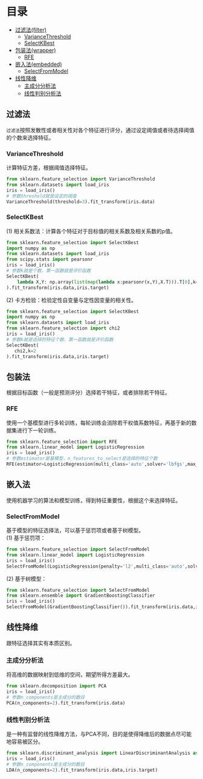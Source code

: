 # 目录
* [过滤法(filter)](#1)
  * [VarianceThreshold](#1.1)
  * [SelectKBest](#1.2) 
* [包装法(wrapper)](#2)
  * [RFE](#2.1)
* [嵌入法(embedded)](#3)
  * [SelectFromModel](#3.1)
* [线性降维](#4)
  * [主成分分析法](#4.1)
  * [线性判别分析法](#4.2)
## <span id='1'>过滤法</span>
`过滤法`按照发散性或者相关性对各个特征进行评分，通过设定阈值或者待选择阈值的个数来选择特征。
### <span id='1.1'>VarianceThreshold</span>
计算特征方差，根据阈值选择特征。
```python
from sklearn.feature_selection import VarianceThreshold
from sklearn.datasets import load_iris
iris = load_iris()
# 参数threshold就是设定的阈值
VarianceThreshold(threshold=3).fit_transform(iris.data)
```
### <span id='1.2'>SelectKBest</span>
(1) 相关系数法：计算各个特征对于目标值的相关系数及相关系数的p值。
```python
from sklearn.feature_selection import SelectKBest
import numpy as np
from sklearn.datasets import load_iris
from scipy.stats import pearsonr
iris = load_iris()
# 参数k就是个数，第一函数就是评价函数
SelectKBest(
    lambda X,Y: np.array(list(map(lambda x:pearsonr(x,Y),X.T))).T[0],k=2
).fit_transform(iris.data,iris.target)
```
(2) 卡方检验：检验定性自变量与定性因变量的相关性。
 ```python
 from sklearn.feature_selection import SelectKBest
import numpy as np
from sklearn.datasets import load_iris
from sklearn.feature_selection import chi2
iris = load_iris()
# 参数k就是选择的特征个数，第一函数就是评价函数
SelectKBest(
    chi2,k=2
).fit_transform(iris.data,iris.target)
 ```
## <span id='2'>包装法</span>
根据目标函数（一般是预测评分）选择若干特征，或者排除若干特征。
### <span id='2.1'>RFE</span>
使用一个基模型进行多轮训练，每轮训练会消除若干权值系数特征，再基于新的数据集进行下一轮训练。
```python
from sklearn.feature_selection import RFE
from sklearn.linear_model import LogisticRegression
iris = load_iris()
# 参数estimator是基模型，n_features_to_select是选择的特征个数
RFE(estimator=LogisticRegression(multi_class='auto',solver='lbfgs',max_iter=500),n_features_to_select=2).fit_transform(iris.data,iris.target)
```
## <span id='3'>嵌入法</span>
使用机器学习的算法和模型训练，得到特征重要性，根据这个来选择特征。
### <span id='3.1'>SelectFromModel</span>
基于模型的特征选择法，可以基于惩罚项或者基于树模型。  
(1) 基于惩罚项：
```python
from sklearn.feature_selection import SelectFromModel
from sklearn.linear_model import LogisticRegression
iris = load_iris()
SelectFromModel(LogisticRegression(penalty='l2',multi_class='auto',solver='lbfgs',C=0.1)).fit_transform(iris.data,iris.target)
```
(2) 基于树模型：
```python
from sklearn.feature_selection import SelectFromModel
from sklearn.ensemble import GradientBoostingClassifier
iris = load_iris()
SelectFromModel(GradientBoostingClassifier()).fit_transform(iris.data,iris.target)
```
## <span id='4'>线性降维</span>
跟特征选择其实有本质区别。
### <span id='4.1'>主成分分析法</span>
将高维的数据映射到低维的空间，期望所得方差最大。
```python
from sklearn.decomposition import PCA
iris = load_iris()
# 参数n_components是主成分的数目
PCA(n_components=2).fit_transform(iris.data)
```
### <span id='4.2'>线性判别分析法</span>
是一种有监督的线性降维方法，与PCA不同，目的是使得降维后的数据点尽可能地容易被区分。
```python
from sklearn.discriminant_analysis import LinearDiscriminantAnalysis as LDA
iris = load_iris()
# 参数n_components是主成分的数目
LDA(n_components=2).fit_transform(iris.data,iris.target)
```
